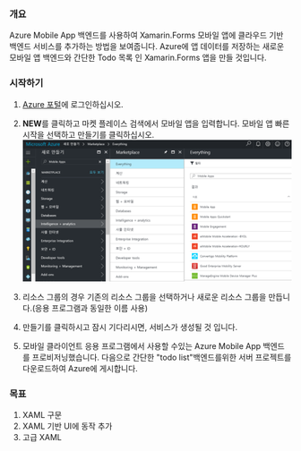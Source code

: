 ### 개요
Azure Mobile App 백엔드를 사용하여 Xamarin.Forms 모바일 앱에 클라우드 기반 백엔드 서비스를 추가하는 방법을 보여줍니다. 
Azure에 앱 데이터를 저장하는 새로운 모바일 앱 백엔드와 간단한 Todo 목록 인 Xamarin.Forms 앱을 만들 것입니다.

### 시작하기 
1. [Azure 포털](http://portal.azure.com)에 로그인하십시오.
2. **NEW**를 클릭하고 마켓 플레이스 검색에서 모바일 앱을 입력합니다. 모바일 앱 빠른 시작을 선택하고 만들기를 클릭하십시오.
![300_1_1](./300_1_1.PNG)

3. 리소스 그룹의 경우 기존의 리소스 그룹을 선택하거나 새로운 리소스 그룹을 만듭니다.(응용 프로그램과 동일한 이름 사용)
4. 만들기를 클릭하시고 잠시 기다리시면, 서비스가 생성될 것 입니다. 
5. 모바일 클라이언트 응용 프로그램에서 사용할 수있는 Azure Mobile App 백엔드를 프로비저닝했습니다. 다음으로 간단한 "todo list"백엔드를위한 서버 프로젝트를 다운로드하여 Azure에 게시합니다.

### 목표
1. XAML 구문
2. XAML 기반 UI에 동작 추가
3. 고급 XAML